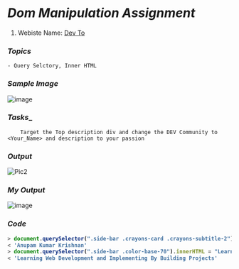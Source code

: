 # _Dom Manipulation Assignment_

1. Webiste Name: [Dev To](https://dev.to/)

### _Topics_

    - Query Selctory, Inner HTML

### _Sample Image_

![image](https://user-images.githubusercontent.com/91872149/190882971-cc0fb332-d95e-428a-adc6-9c5206340e7e.png)

### _Tasks__

        Target the Top description div and change the DEV Community to <Your_Name> and description to your passion

### _Output_

![Pic2](https://user-images.githubusercontent.com/91872149/190882979-b9922421-afd1-4fd1-9d3e-1c2836abd869.png)

### _My Output_

![image](https://user-images.githubusercontent.com/91872149/190883024-fec8775f-903f-4741-8276-9d8c6946a6cb.png)

### _Code_

<b>
  
```javascript
> document.querySelector(".side-bar .crayons-card .crayons-subtitle-2").innerHTML = "Anupam Kumar Krishnan";
< 'Anupam Kumar Krishnan'
> document.querySelector(".side-bar .color-base-70").innerHTML = "Learning Web Development and Implementing By Building Projects";
< 'Learning Web Development and Implementing By Building Projects'
```
</b>

